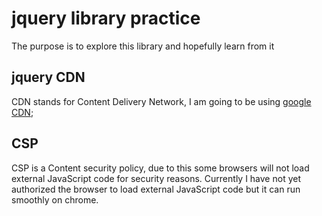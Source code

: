 # jquery library practice
The purpose is to explore this library and hopefully learn from it
## jquery CDN
CDN stands for Content Delivery Network, I am going to be using [google CDN](https://ajax.googleapis.com/ajax/libs/jquery/3.4.1/jquery.min.js);

## CSP
CSP is a Content security policy, due to this some browsers will not load external JavaScript code for security reasons. Currently I have not yet authorized the browser to load external JavaScript code but it can run smoothly on chrome. 
